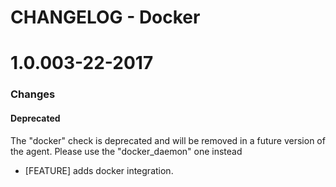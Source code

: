# CHANGELOG - Docker

1.0.003-22-2017
==================

### Changes

#### Deprecated

The "docker" check is deprecated and will be removed in a future version of the agent. Please use the "docker_daemon" one instead

* [FEATURE] adds docker integration.
